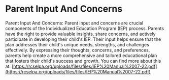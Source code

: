 # Parent Input And Concerns
Parent Input And Concerns: Parent input and concerns are crucial components of the Individualized Education Program (IEP) process. Parents have the right to provide valuable insights, share concerns, and actively participate in developing their child's IEP. Their input helps ensure that the plan addresses their child's unique needs, strengths, and challenges effectively. By expressing their thoughts, concerns, and preferences, parents help create a more comprehensive and tailored educational plan that fosters their child's success and growth.
You can find more about this at: [https://rcselpa.org/uploads/files/files/IEP%20Manual%2007-22.pdf](https://rcselpa.org/uploads/files/files/IEP%20Manual%2007-22.pdf)